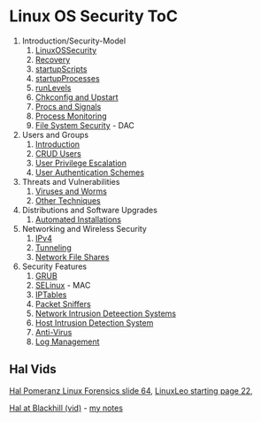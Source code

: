 # Linux OS Security ToC

1. Introduction/Security-Model
   1. [LinuxOSSecurity](LinuxOSSecurity.md)
   2. [Recovery](Recovery.md)
   3. [startupScripts](startupScripts.md)
   4. [startupProcesses](startupProcesses.md)
   5. [runLevels](runLevels.md)
   6. [Chkconfig and Upstart](serviceTools.md)
   7. [Procs and Signals](PandS.md)
   8. [Process Monitoring](procMon.md)
   9. [File System Security](fsSec.md) - DAC
2. Users and Groups
   1. [Introduction](uandg.md)
   2. [CRUD Users](crudusers.md)
   3. [User Privilege Escalation](uprivesc.md)
   4. [User Authentication Schemes](uAuth.md)
3. Threats and Vulnerabilities
   1. [Viruses and Worms](vandw.md)
   2. [Other Techniques](misc_vandw.md)
4. Distributions and Software Upgrades
   1. [Automated Installations](autoinstall.md)
5. Networking and Wireless Security
   1. [IPv4](networking1.md)
   2. [Tunneling](networking2.md)
   3. [Network File Shares](netfileshare.md)
6. Security Features
   1. [GRUB](grub.md)
   2. [SELinux](selinux.md) - MAC
   3. [IPTables](iptables.md)
   4. [Packet Sniffers](pktsniff.md)
   5. [Network Intrusion Deteection Systems](nids.md)
   6. [Host Intrusion Detection System](hids.md)
   7. [Anti-Virus](av.md)
   8. [Log Management](logmgmt.md)



## Hal Vids

 [Hal Pomeranz Linux Forensics slide 64](https://archive.org/details/HalLinuxForensics/page/n1/mode/2up), [LinuxLeo starting page 22](https://linuxleo.com/Docs/LinuxLeo_4.93.pdf), 

[Hal at Blackhill (vid)](https://www.blackhillsinfosec.com/webcast-linux-forensics-magical-mystery-tour-with-hal-pomeranz/) - [my notes](Hal_MagicalMysteryTour.md)

